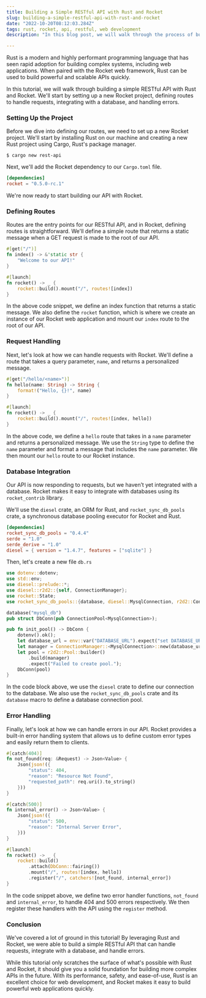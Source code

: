 ```yaml
---
title: Building a Simple RESTful API with Rust and Rocket
slug: building-a-simple-restful-api-with-rust-and-rocket
date: "2022-10-20T08:12:03.284Z"
tags: rust, rocket, api, restful, web development
description: "In this blog post, we will walk through the process of building a simple RESTful API with Rust and the Rocket web framework. We'll cover topics such as request handling, routing, database integration, and error handling, providing a solid foundation for creating a scalable and reliable API. By the end of this post, you'll have a clear understanding of how to leverage Rust and Rocket to build powerful web applications."

---
```


Rust is a modern and highly performant programming language that has seen rapid adoption for building complex systems, including web applications. When paired with the Rocket web framework, Rust can be used to build powerful and scalable APIs quickly.

In this tutorial, we will walk through building a simple RESTful API with Rust and Rocket. We'll start by setting up a new Rocket project, defining routes to handle requests, integrating with a database, and handling errors. 

### Setting Up the Project

Before we dive into defining our routes, we need to set up a new Rocket project. We'll start by installing Rust on our machine and creating a new Rust project using Cargo, Rust's package manager.

```
$ cargo new rest-api
```

Next, we'll add the Rocket dependency to our `Cargo.toml` file.

```toml
[dependencies]
rocket = "0.5.0-rc.1"
```
We're now ready to start building our API with Rocket.

### Defining Routes
Routes are the entry points for our RESTful API, and in Rocket, defining routes is straightforward. We'll define a simple route that returns a static message when a GET request is made to the root of our API.

```rust
#[get("/")]
fn index() -> &'static str {
    "Welcome to our API!"
}

#[launch]
fn rocket() -> _ {
    rocket::build().mount("/", routes![index])
}
```
In the above code snippet, we define an index function that returns a static message. We also define the `rocket` function, which is where we create an instance of our Rocket web application and mount our `index` route to the root of our API.

### Request Handling

Next, let's look at how we can handle requests with Rocket. We'll define a route that takes a query parameter, `name`, and returns a personalized message.

```rust
#[get("/hello/<name>")]
fn hello(name: String) -> String {
    format!("Hello, {}!", name)
}

#[launch]
fn rocket() -> _ {
    rocket::build().mount("/", routes![index, hello])
}
```

In the above code, we define a `hello` route that takes in a `name` parameter and returns a personalized message. We use the `String` type to define the `name` parameter and format a message that includes the `name` parameter. We then mount our `hello` route to our Rocket instance.

### Database Integration

Our API is now responding to requests, but we haven’t yet integrated with a database. Rocket makes it easy to integrate with databases using its `rocket_contrib` library.

We'll use the `diesel` crate, an ORM for Rust, and `rocket_sync_db_pools` crate, a synchronous database pooling executor for Rocket and Rust.

```toml
[dependencies]
rocket_sync_db_pools = "0.4.4"
serde = "1.0"
serde_derive = "1.0"
diesel = { version = "1.4.7", features = ["sqlite"] }
```
Then, let's create a new file `db.rs`

```rust
use dotenv::dotenv;
use std::env;
use diesel::prelude::*;
use diesel::r2d2::{self, ConnectionManager};
use rocket::State;
use rocket_sync_db_pools::{database, diesel::MysqlConnection, r2d2::ConnectionPool};

database("mysql_db")
pub struct DbConn(pub ConnectionPool<MysqlConnection>);

pub fn init_pool() -> DbConn {
    dotenv().ok();
    let database_url = env::var("DATABASE_URL").expect("set DATABASE_URL");
    let manager = ConnectionManager::<MysqlConnection>::new(database_url);
    let pool = r2d2::Pool::builder()
        .build(manager)
        .expect("Failed to create pool.");
    DbConn(pool)
}
```
In the code block above, we use the `diesel` crate to define our connection to the database. We also use the `rocket_sync_db_pools` crate and its `database` macro to define a database connection pool.

### Error Handling

Finally, let's look at how we can handle errors in our API. Rocket provides a built-in error handling system that allows us to define custom error types and easily return them to clients.

```rust
#[catch(404)]
fn not_found(req: &Request) -> Json<Value> {
    Json(json!({
        "status": 404,
        "reason": "Resource Not Found",
        "requested_path": req.uri().to_string()
    }))
}

#[catch(500)]
fn internal_error() -> Json<Value> {
    Json(json!({
        "status": 500,
        "reason": "Internal Server Error",
    }))
}

#[launch]
fn rocket() -> _ {
    rocket::build()
        .attach(DbConn::fairing())
        .mount("/", routes![index, hello])
        .register("/", catchers![not_found, internal_error])
}
```

In the code snippet above, we define two error handler functions, `not_found` and `internal_error`, to handle 404 and 500 errors respectively. We then register these handlers with the API using the `register` method.

### Conclusion

We've covered a lot of ground in this tutorial! By leveraging Rust and Rocket, we were able to build a simple RESTful API that can handle requests, integrate with a database, and handle errors. 

While this tutorial only scratches the surface of what's possible with Rust and Rocket, it should give you a solid foundation for building more complex APIs in the future. With its performance, safety, and ease-of-use, Rust is an excellent choice for web development, and Rocket makes it easy to build powerful web applications quickly.